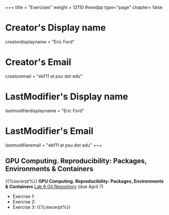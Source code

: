 +++
title = "Exercises"
weight = 12110  #wwdpp
type="page"
chapter= false

# Creator's Display name
creatordisplayname = "Eric Ford"
# Creator's Email
creatoremail = "ebf11 at psu dot edu"
# LastModifier's Display name
lastmodifierdisplayname = "Eric Ford"
# LastModifier's Email
lastmodifieremail = "ebf11 at psu dot edu"
+++

## GPU Computing.  Reproducibility: Packages, Environments & Containers

{{%excerpt%}}
<b> GPU Computing.  Reproducibility: Packages, Environments &amp; Containers</b>
[Lab 8 Git Repository](https://github.com/PsuAstro528/lab8-start) (due April 7)

- Exercise 1:
- Exercise 2:
- Exercise 3:
{{%/excerpt%}}
